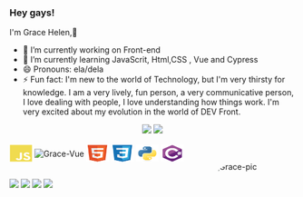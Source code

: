 ### Hey gays!
I'm Grace Helen,👋

- 🔭 I’m currently working on Front-end
- 🌱 I’m currently learning JavaScrit, Html,CSS , Vue and  Cypress
- 😄 Pronouns: ela/dela
- ⚡ Fun fact: I'm new to the world of Technology, but I'm very thirsty for knowledge.
I am a very lively, fun person, a very communicative person, I love dealing with people, I love understanding how things work.
I'm very excited about my evolution in the world of DEV Front.

<div align="center">
  <img height="180em" src="https://github-readme-stats.vercel.app/api?username=GraceHelenRamos&show_icons=true&theme=dracula&include_all_commits=true&count_private=true"/>
  <img height="180em" src="https://github-readme-stats.vercel.app/api/top-langs/?username=GraceHelenRamos&layout=compact&langs_count=7&theme=dracula"/>
</div>
<div style="display: inline_block"><br>
  <img align="center" alt="Grace-Js" height="30" width="40" src="https://raw.githubusercontent.com/devicons/devicon/master/icons/javascript/javascript-plain.svg">
  <img align="center" alt="Grace-Vue" height="30" width="40" src="https://cdn.jsdelivr.net/gh/devicons/devicon/icons/vuejs/vuejs-original.svg">
  <img align="center" alt="Grace-HTML" height="30" width="40" src="https://raw.githubusercontent.com/devicons/devicon/master/icons/html5/html5-original.svg">
  <img align="center" alt="Grace-CSS" height="30" width="40" src="https://raw.githubusercontent.com/devicons/devicon/master/icons/css3/css3-original.svg">
  <img align="center" alt="Grace-Python" height="30" width="40" src="https://raw.githubusercontent.com/devicons/devicon/master/icons/python/python-original.svg">
  <img align="center" alt="Grace-Csharp" height="30" width="40" src="https://raw.githubusercontent.com/devicons/devicon/master/icons/csharp/csharp-original.svg">
</div>

<div>
<img align="right" alt="Grace-pic" height="150px"  width="150px"style="border-radius:50px;" 
     src="https://user-images.githubusercontent.com/83483381/159090379-6c1c8295-95e8-4c1d-80a8-b15658591e96.png">
</div>
  
  ##
 
<div> 
  <a href="https://instagram.com/gracehelers" target="_blank"><img src="https://img.shields.io/badge/-Instagram-%23E4405F?style=for-the-badge&logo=instagram&logoColor=white" target="_blank"></a>
 <a href="https://discord.gg/FwN8m9HF" target="_blank"><img src="https://img.shields.io/badge/Discord-7289DA?style=for-the-badge&logo=discord&logoColor=white" target="_blank"></a> 
  <a href = "mailto:helen.grace2704@gmail.com"><img src="https://img.shields.io/badge/-Gmail-%23333?style=for-the-badge&logo=gmail&logoColor=white" target="_blank"></a>
  <a href="https://www.linkedin.com/in/grace-helen-616090157/" target="_blank"><img src="https://img.shields.io/badge/-LinkedIn-%230077B5?style=for-the-badge&logo=linkedin&logoColor=white" target="_blank"></a> 
  
</div>
